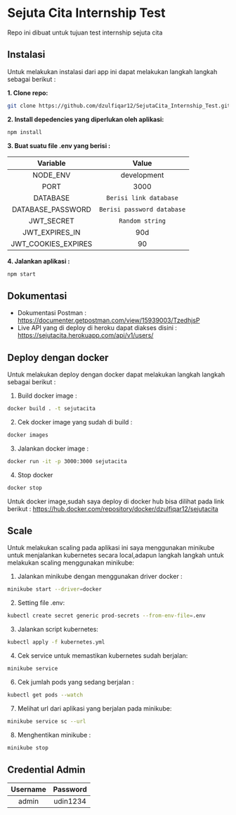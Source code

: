 # Sejuta Cita Internship Test
Repo ini dibuat untuk tujuan test internship sejuta cita
## Instalasi
Untuk melakukan instalasi dari app ini dapat melakukan langkah langkah sebagai berikut :

**1. Clone repo:**
```bash
git clone https://github.com/dzulfiqar12/SejutaCita_Internship_Test.git
```

**2. Install depedencies yang diperlukan oleh aplikasi:**
```bash
npm install
```

**3. Buat suatu file .env yang berisi :**

|       Variable      |            Value           |
|:-------------------:|:--------------------------:|
|       NODE_ENV      |         development        |
|         PORT        |            3000            |
|       DATABASE      |   `Berisi link database`   |
|  DATABASE_PASSWORD  | `Berisi password database` |
|      JWT_SECRET     |       `Random string`      |
|    JWT_EXPIRES_IN   |             90d            |
| JWT_COOKIES_EXPIRES |             90             |

**4. Jalankan aplikasi :**
```bash
npm start
```


## Dokumentasi
- Dokumentasi Postman : https://documenter.getpostman.com/view/15939003/TzedhjsP
- Live API yang di deploy di heroku dapat diakses disini : https://sejutacita.herokuapp.com/api/v1/users/

## Deploy dengan docker

Untuk melakukan deploy dengan docker dapat melakukan langkah langkah sebagai berikut :

1. Build docker image :
```bash
docker build . -t sejutacita
```

2. Cek docker image yang sudah di build :
```bash
docker images
```

3. Jalankan docker image :
```bash
docker run -it -p 3000:3000 sejutacita
```

4. Stop docker
```bash
docker stop
```

Untuk docker image,sudah saya deploy di docker hub bisa dilihat pada link berikut : https://hub.docker.com/repository/docker/dzulfiqar12/sejutacita

## Scale

Untuk melakukan scaling pada aplikasi ini saya menggunakan minikube untuk menjalankan kubernetes secara local,adapun langkah langkah untuk melakukan scaling menggunakan minikube:

1. Jalankan minikube dengan menggunakan driver docker :
```bash
minikube start --driver=docker
```
2. Setting file .env:
```bash
kubectl create secret generic prod-secrets --from-env-file=.env
```
3. Jalankan script kubernetes:
```bash
kubectl apply -f kubernetes.yml
```
4. Cek service untuk memastikan kubernetes sudah berjalan:
```bash
minikube service
```
6. Cek jumlah pods yang sedang berjalan :
```bash
kubectl get pods --watch
```
7. Melihat url dari aplikasi yang berjalan pada minikube:
```bash
minikube service sc --url
```
8. Menghentikan minikube :
```bash
minikube stop
```

## Credential Admin

| Username  | Password |
|:---------:|:--------:|
|   admin   | udin1234 |
